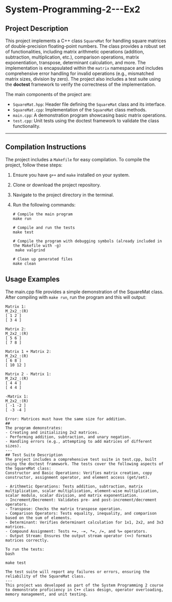 # System-Programming-2---Ex2

## Project Description
This project implements a C++ class `SquareMat` for handling square matrices of double-precision floating-point numbers. The class provides a robust set of functionalities, including matrix arithmetic operations (addition, subtraction, multiplication, etc.), comparison operations, matrix exponentiation, transpose, determinant calculation, and more. The implementation is encapsulated within the `matrix` namespace and includes comprehensive error handling for invalid operations (e.g., mismatched matrix sizes, division by zero). The project also includes a test suite using the **doctest** framework to verify the correctness of the implementation.

The main components of the project are:
- `SquareMat.hpp`: Header file defining the `SquareMat` class and its interface.
- `SquareMat.cpp`: Implementation of the `SquareMat` class methods.
- `main.cpp`: A demonstration program showcasing basic matrix operations.
- `test.cpp`: Unit tests using the doctest framework to validate the class functionality.
---
## Compilation Instructions
The project includes a `Makefile` for easy compilation. To compile the project, follow these steps:

1. Ensure you have `g++` and `make` installed on your system.
2. Clone or download the project repository.
3. Navigate to the project directory in the terminal.
4. Run the following commands:

   ```
   # Compile the main program 
   make run

   # Compile and run the tests 
   make test

   # Compile the program with debugging symbols (already included in the Makefile with -g)
    make valgrind

   # Clean up generated files 
   make clean

## Usage Examples
The main.cpp file provides a simple demonstration of the SquareMat class. After compiling with `make run`, run the program and this will output:

```
Matrix 1:
M_2x2_:(R)
[ 1 2 ]
[ 3 4 ]

Matrix 2:
M_2x2_:(R)
[ 5 6 ]
[ 7 8 ]

Matrix 1 + Matrix 2:
M_2x2_:(R)
[ 6 8 ]
[ 10 12 ]

Matrix 2 - Matrix 1:
M_2x2_:(R)
[ 4 4 ]
[ 4 4 ]

-Matrix 1:
M_2x2_:(R)
[ -1 -2 ]
[ -3 -4 ]

Error: Matrices must have the same size for addition.
##
The program demonstrates:
- Creating and initializing 2x2 matrices.
- Performing addition, subtraction, and unary negation.
- Handling errors (e.g., attempting to add matrices of different sizes).
---
## Test Suite Description
The project includes a comprehensive test suite in test.cpp, built using the doctest framework. The tests cover the following aspects of the SquareMat class:
Constructor and Basic Operations: Verifies matrix creation, copy constructor, assignment operator, and element access (get/set).

- Arithmetic Operations: Tests addition, subtraction, matrix multiplication, scalar multiplication, element-wise multiplication, scalar modulo, scalar division, and matrix exponentiation.
- Increment/Decrement: Validates pre- and post-increment/decrement operators.
- Transpose: Checks the matrix transpose operation.
- Comparison Operators: Tests equality, inequality, and comparison based on the sum of elements.
- Determinant: Verifies determinant calculation for 1x1, 2x2, and 3x3 matrices.
- Compound Assignment: Tests +=, -=, *=, /=, and %= operators.
- Output Stream: Ensures the output stream operator (<<) formats matrices correctly.

To run the tests:
bash

make test

The test suite will report any failures or errors, ensuring the reliability of the SquareMat class.
---
This project was developed as part of the System Programming 2 course to demonstrate proficiency in C++ class design, operator overloading, memory management, and unit testing.



